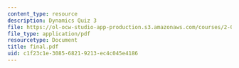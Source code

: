 ```yaml
---
content_type: resource
description: Dynamics Quiz 3
file: https://ol-ocw-studio-app-production.s3.amazonaws.com/courses/2-003j-dynamics-and-vibration-13-013j-fall-2002/c1f23c1e308568219213ec4c045e4186_final.pdf
file_type: application/pdf
resourcetype: Document
title: final.pdf
uid: c1f23c1e-3085-6821-9213-ec4c045e4186
---
```


